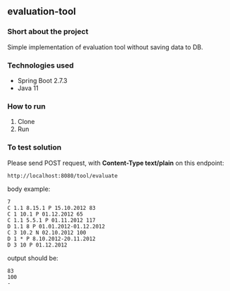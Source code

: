 ## evaluation-tool

### Short about the project
Simple implementation of evaluation tool without saving data to DB.

### Technologies used
- Spring Boot 2.7.3
- Java 11

### How to run
1. Clone
2. Run

### To test solution
Please send POST request, with **Content-Type text/plain** on this endpoint:
```
http://localhost:8080/tool/evaluate
```
body example:
```
7
C 1.1 8.15.1 P 15.10.2012 83
C 1 10.1 P 01.12.2012 65
C 1.1 5.5.1 P 01.11.2012 117
D 1.1 8 P 01.01.2012-01.12.2012
C 3 10.2 N 02.10.2012 100
D 1 * P 8.10.2012-20.11.2012
D 3 10 P 01.12.2012
```
output should be:
```
83
100
-
```
